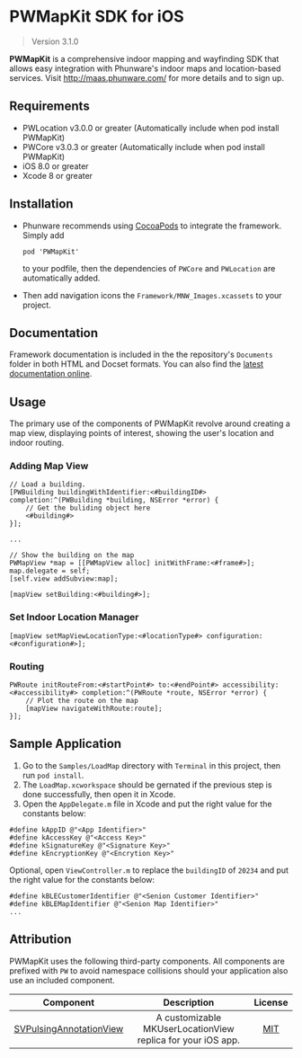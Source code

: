 PWMapKit SDK for iOS
====================

> Version 3.1.0

**PWMapKit** is a comprehensive indoor mapping and wayfinding SDK that allows easy integration with Phunware's indoor maps and location-based services.  Visit http://maas.phunware.com/ for more details and to sign up.


## Requirements

- PWLocation v3.0.0 or greater (Automatically include when pod install PWMapKit)
- PWCore v3.0.3 or greater (Automatically include when pod install PWMapKit)
- iOS 8.0 or greater
- Xcode 8 or greater


## Installation

* Phunware recommends using [CocoaPods](http://www.cocoapods.org) to integrate the framework. Simply add
 
	`pod 'PWMapKit'` 

	to your podfile, then the dependencies of `PWCore` and `PWLocation` are automatically added.

* Then add navigation icons the `Framework/MNW_Images.xcassets` to your project.


## Documentation

Framework documentation is included in the the repository's `Documents` folder in both HTML and Docset formats. You can also find the [latest documentation online](http://phunware.github.io/maas-mapping-ios-sdk/).


## Usage

The primary use of the components of PWMapKit revolve around creating a map view, displaying points of interest, showing the user's location and indoor routing.


### Adding Map View

```objc
// Load a building.
[PWBuilding buildingWithIdentifier:<#buildingID#> completion:^(PWBuilding *building, NSError *error) {
	// Get the buliding object here
	<#building#>					
}];
                    
...

// Show the building on the map
PWMapView *map = [[PWMapView alloc] initWithFrame:<#frame#>];
map.delegate = self;
[self.view addSubview:map];

[mapView setBuilding:<#building#>];
```


### Set Indoor Location Manager

```objc
[mapView setMapViewLocationType:<#locationType#> configuration:<#configuration#>];
```

### Routing

```
PWRoute initRouteFrom:<#startPoint#> to:<#endPoint#> accessibility:<#accessibility#> completion:^(PWRoute *route, NSError *error) {
	// Plot the route on the map
	[mapView navigateWithRoute:route];            
}];
```

## Sample Application

1. Go to the `Samples/LoadMap` directory with `Terminal` in this project, then run `pod install`.
2. The `LoadMap.xcworkspace` should be gernated if the previous step is done successfully, then open it in Xcode.
3. Open the `AppDelegate.m` file in Xcode and put the right value for the constants below:

````
#define kAppID @"<App Identifier>"
#define kAccessKey @"<Access Key>"
#define kSignatureKey @"<Signature Key>"
#define kEncryptionKey @"<Encrytion Key>"
````
Optional, open `ViewController.m` to replace the `buildingID` of `20234` and put the right value for the constants below:

````
#define kBLECustomerIdentifier @"<Senion Customer Identifier>"
#define kBLEMapIdentifier @"<Senion Map Identifier>"
...
````


## Attribution

PWMapKit uses the following third-party components. All components are prefixed with `PW` to avoid namespace collisions should your application also use an included component.

| Component | Description | License |
|:---------:|:-----------:|:-------:|
|[SVPulsingAnnotationView](https://github.com/samvermette/SVPulsingAnnotationView)|A customizable MKUserLocationView replica for your iOS app.|[MIT](https://github.com/samvermette/SVPulsingAnnotationView/blob/master/LICENSE.txt)|
